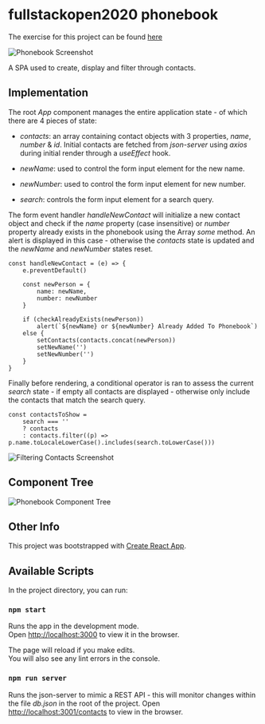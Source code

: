 # fullstackopen2020 phonebook

The exercise for this project can be found [here](https://fullstackopen.com/en/part2/forms#exercises-2-6-2-10)

![Phonebook Screenshot](https://i.imgur.com/sY5U9JM.png)

A SPA used to create, display and filter through contacts.

## Implementation

The root _App_ component manages the entire application state - of which there are 4 pieces of state:

- _contacts_: an array containing contact objects with 3 properties, _name_, _number_ & _id_. Initial contacts are fetched from _json-server_ using _axios_ during initial render through a _useEffect_ hook.

- _newName_: used to control the form input element for the new name.

- _newNumber_: used to control the form input element for new number.

- _search_: controls the form input element for a search query.

The form event handler _handleNewContact_ will initialize a new contact object and check if the _name_ property (case insensitive) or _number_ property already exists in the phonebook using the Array _some_ method. An alert is displayed in this case - otherwise the _contacts_ state is updated and the _newName_ and _newNumber_ states reset.

    const handleNewContact = (e) => {
        e.preventDefault()

        const newPerson = {
            name: newName,
            number: newNumber
        }

        if (checkAlreadyExists(newPerson))
            alert(`${newName} or ${newNumber} Already Added To Phonebook`)
        else {
            setContacts(contacts.concat(newPerson))
            setNewName('')
            setNewNumber('')
        }
    }

Finally before rendering, a conditional operator is ran to assess the current _search_ state - if empty all contacts are displayed - otherwise only include the contacts that match the search query.

    const contactsToShow =
        search === ''
        ? contacts
        : contacts.filter((p) => p.name.toLocaleLowerCase().includes(search.toLowerCase()))

![Filtering Contacts Screenshot](https://i.imgur.com/RTs3Mxg.png)

## Component Tree

![Phonebook Component Tree](https://i.imgur.com/Wedozru.png)

## Other Info

This project was bootstrapped with [Create React App](https://github.com/facebook/create-react-app).

## Available Scripts

In the project directory, you can run:

### `npm start`

Runs the app in the development mode.\
Open [http://localhost:3000](http://localhost:3000) to view it in the browser.

The page will reload if you make edits.\
You will also see any lint errors in the console.

### `npm run server`

Runs the json-server to mimic a REST API - this will monitor changes within the file _db.json_ in the root of the project.
Open [http://localhost:3001/contacts](http://localhost:3001/contacts) to view in the browser.